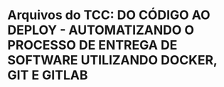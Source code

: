 # Arquivos do TCC: DO CÓDIGO AO DEPLOY - AUTOMATIZANDO O PROCESSO DE ENTREGA DE SOFTWARE UTILIZANDO DOCKER, GIT E GITLAB
